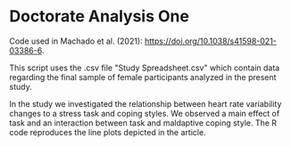 # Doctorate Analysis One

Code used in Machado et al. (2021): https://doi.org/10.1038/s41598-021-03386-6.

This script uses the .csv file "Study Spreadsheet.csv" which contain data regarding the final sample of female participants analyzed in the present study.

In the study we investigated the relationship between heart rate variability changes to a stress task and coping styles.
We observed a main effect of task and an interaction between task and maldaptive coping style. The R code reproduces the line plots depicted in the article.
